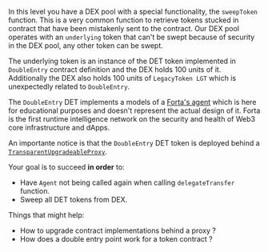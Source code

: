 In this level you have a DEX pool with a special functionality, the `sweepToken` function. This is a very common function to retrieve tokens stucked in contract that have been mistakenly sent to the contract. Our DEX pool operates with an `underlying` token that can't be swept because of security in the DEX pool, any other token can be swept.

The underlying token is an instance of the DET token implemented in `DoubleEntry` contract definition and the DEX holds 100 units of it. Additionally the DEX also holds 100 units of `LegacyToken LGT` which is unexpectedly related to `DoubleEntry`.

The `DoubleEntry` DET implements a models of a [Forta's agent](https://docs.forta.network/en/latest/) which is here for educational purposes and doesn't represent the actual design of it. Forta is the first runtime intelligence network on the security and health of Web3 core infrastructure and dApps.

An importante notice is that the `DoubleEntry` DET token is deployed behind a [`TransparentUpgradeableProxy`](https://github.com/OpenZeppelin/openzeppelin-contracts/blob/release-v3.2.0/contracts/proxy/TransparentUpgradeableProxy.sol).

Your goal is to succeed **in order** to:
- Have `Agent` not being called again when calling `delegateTransfer` function.
- Sweep all DET tokens from DEX.

Things that might help:
- How to upgrade contract implementations behind a proxy ?
- How does a double entry point work for a token contract ?
